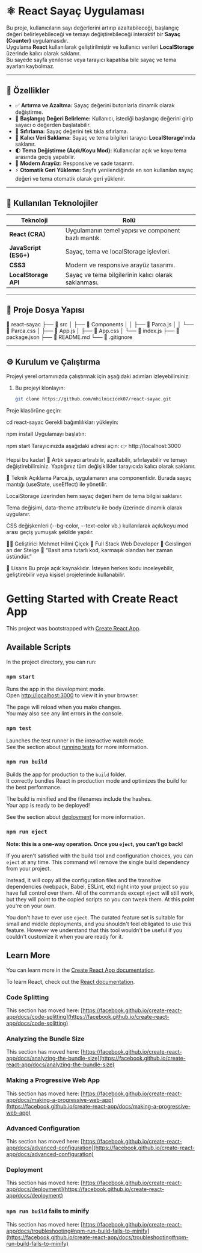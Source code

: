 # ⚛️ React Sayaç Uygulaması  

Bu proje, kullanıcıların sayı değerlerini artırıp azaltabileceği, başlangıç değeri belirleyebileceği ve temayı değiştirebileceği interaktif bir **Sayaç (Counter)** uygulamasıdır.  
Uygulama **React** kullanılarak geliştirilmiştir ve kullanıcı verileri **LocalStorage** üzerinde kalıcı olarak saklanır.  
Bu sayede sayfa yenilense veya tarayıcı kapatılsa bile sayaç ve tema ayarları kaybolmaz.

---

## 🚀 Özellikler

- ✅ **Artırma ve Azaltma:** Sayaç değerini butonlarla dinamik olarak değiştirme.  
- 🧮 **Başlangıç Değeri Belirleme:** Kullanıcı, istediği başlangıç değerini girip sayacı o değerden başlatabilir.  
- 🔁 **Sıfırlama:** Sayaç değerini tek tıkla sıfırlama.  
- 💾 **Kalıcı Veri Saklama:** Sayaç ve tema bilgileri tarayıcı **LocalStorage**'ında saklanır.  
- 🌓 **Tema Değiştirme (Açık/Koyu Mod):** Kullanıcılar açık ve koyu tema arasında geçiş yapabilir.  
- 🎨 **Modern Arayüz:** Responsive ve sade tasarım.  
- ⚡ **Otomatik Geri Yükleme:** Sayfa yenilendiğinde en son kullanılan sayaç değeri ve tema otomatik olarak geri yüklenir.

---

## 🧩 Kullanılan Teknolojiler

| Teknoloji | Rolü |
|------------|-----------|
| **React (CRA)** | Uygulamanın temel yapısı ve component bazlı mantık. |
| **JavaScript (ES6+)** | Sayaç, tema ve localStorage işlevleri. |
| **CSS3** | Modern ve responsive arayüz tasarımı. |
| **LocalStorage API** | Sayaç ve tema bilgilerinin kalıcı olarak saklanması. |

---

## 📂 Proje Dosya Yapısı

📁 react-sayac
├── 📁 src
│ ├── 📁 Components
│ │ ├── 📄 Parca.js
│ │ └── 📄 Parca.css
│ ├── 📄 App.js
│ ├── 📄 App.css
│ └── 📄 index.js
├── 📄 package.json
├── 📄 README.md
└── 📄 .gitignore


---

## ⚙️ Kurulum ve Çalıştırma

Projeyi yerel ortamınızda çalıştırmak için aşağıdaki adımları izleyebilirsiniz:

1. Bu projeyi klonlayın:
   ```bash
   git clone https://github.com/mhilmicicek07/react-sayac.git
Proje klasörüne geçin:


cd react-sayac
Gerekli bağımlılıkları yükleyin:


npm install
Uygulamayı başlatın:


npm start
Tarayıcınızda aşağıdaki adresi açın:
👉 http://localhost:3000

Hepsi bu kadar! 🎉
Artık sayacı artırabilir, azaltabilir, sıfırlayabilir ve temayı değiştirebilirsiniz.
Yaptığınız tüm değişiklikler tarayıcıda kalıcı olarak saklanır.

🧠 Teknik Açıklama
Parca.js, uygulamanın ana componentidir.
Burada sayaç mantığı (useState, useEffect) ile yönetilir.

LocalStorage üzerinden hem sayaç değeri hem de tema bilgisi saklanır.

Tema değişimi, data-theme attribute’u ile body üzerinde dinamik olarak uygulanır.

CSS değişkenleri (--bg-color, --text-color vb.) kullanılarak açık/koyu mod arası geçiş yumuşak şekilde yapılır.

👨‍💻 Geliştirici
Mehmet Hilmi Çiçek
💼 Full Stack Web Developer
📍 Geislingen an der Steige
💬 “Basit ama tutarlı kod, karmaşık olandan her zaman üstündür.”

🪪 Lisans
Bu proje açık kaynaklıdır.
İsteyen herkes kodu inceleyebilir, geliştirebilir veya kişisel projelerinde kullanabilir.

# Getting Started with Create React App

This project was bootstrapped with [Create React App](https://github.com/facebook/create-react-app).

## Available Scripts

In the project directory, you can run:

### `npm start`

Runs the app in the development mode.\
Open [http://localhost:3000](http://localhost:3000) to view it in your browser.

The page will reload when you make changes.\
You may also see any lint errors in the console.

### `npm test`

Launches the test runner in the interactive watch mode.\
See the section about [running tests](https://facebook.github.io/create-react-app/docs/running-tests) for more information.

### `npm run build`

Builds the app for production to the `build` folder.\
It correctly bundles React in production mode and optimizes the build for the best performance.

The build is minified and the filenames include the hashes.\
Your app is ready to be deployed!

See the section about [deployment](https://facebook.github.io/create-react-app/docs/deployment) for more information.

### `npm run eject`

**Note: this is a one-way operation. Once you `eject`, you can't go back!**

If you aren't satisfied with the build tool and configuration choices, you can `eject` at any time. This command will remove the single build dependency from your project.

Instead, it will copy all the configuration files and the transitive dependencies (webpack, Babel, ESLint, etc) right into your project so you have full control over them. All of the commands except `eject` will still work, but they will point to the copied scripts so you can tweak them. At this point you're on your own.

You don't have to ever use `eject`. The curated feature set is suitable for small and middle deployments, and you shouldn't feel obligated to use this feature. However we understand that this tool wouldn't be useful if you couldn't customize it when you are ready for it.

## Learn More

You can learn more in the [Create React App documentation](https://facebook.github.io/create-react-app/docs/getting-started).

To learn React, check out the [React documentation](https://reactjs.org/).

### Code Splitting

This section has moved here: [https://facebook.github.io/create-react-app/docs/code-splitting](https://facebook.github.io/create-react-app/docs/code-splitting)

### Analyzing the Bundle Size

This section has moved here: [https://facebook.github.io/create-react-app/docs/analyzing-the-bundle-size](https://facebook.github.io/create-react-app/docs/analyzing-the-bundle-size)

### Making a Progressive Web App

This section has moved here: [https://facebook.github.io/create-react-app/docs/making-a-progressive-web-app](https://facebook.github.io/create-react-app/docs/making-a-progressive-web-app)

### Advanced Configuration

This section has moved here: [https://facebook.github.io/create-react-app/docs/advanced-configuration](https://facebook.github.io/create-react-app/docs/advanced-configuration)

### Deployment

This section has moved here: [https://facebook.github.io/create-react-app/docs/deployment](https://facebook.github.io/create-react-app/docs/deployment)

### `npm run build` fails to minify

This section has moved here: [https://facebook.github.io/create-react-app/docs/troubleshooting#npm-run-build-fails-to-minify](https://facebook.github.io/create-react-app/docs/troubleshooting#npm-run-build-fails-to-minify)
